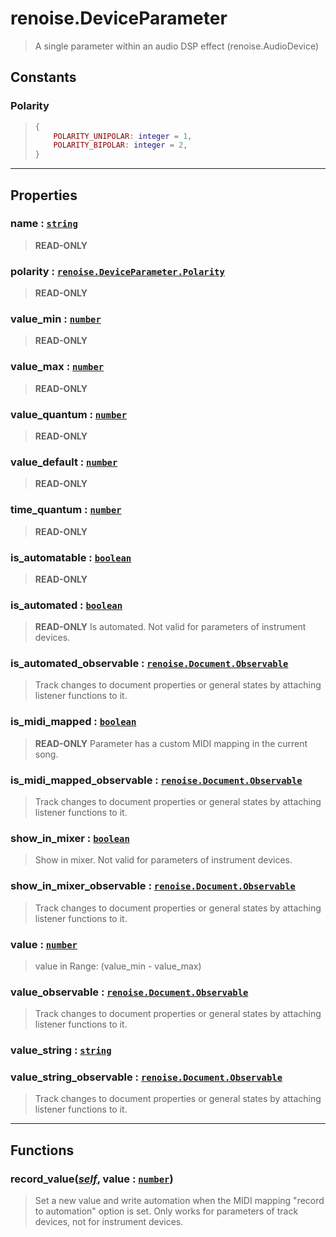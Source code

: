 # renoise.DeviceParameter<a name="renoise.DeviceParameter"></a>  
> A single parameter within an audio DSP effect (renoise.AudioDevice)  

<!-- toc -->
  
## Constants
### Polarity<a name="Polarity"></a>
> ```lua
> {
>     POLARITY_UNIPOLAR: integer = 1,
>     POLARITY_BIPOLAR: integer = 2,
> }
> ```
  

---  
## Properties
### name : [`string`](../../API/builtins/string.md)<a name="name"></a>
> **READ-ONLY**

### polarity : [`renoise.DeviceParameter.Polarity`](renoise.DeviceParameter.md#Polarity)<a name="polarity"></a>
> **READ-ONLY**

### value_min : [`number`](../../API/builtins/number.md)<a name="value_min"></a>
> **READ-ONLY**

### value_max : [`number`](../../API/builtins/number.md)<a name="value_max"></a>
> **READ-ONLY**

### value_quantum : [`number`](../../API/builtins/number.md)<a name="value_quantum"></a>
> **READ-ONLY**

### value_default : [`number`](../../API/builtins/number.md)<a name="value_default"></a>
> **READ-ONLY**

### time_quantum : [`number`](../../API/builtins/number.md)<a name="time_quantum"></a>
> **READ-ONLY**

### is_automatable : [`boolean`](../../API/builtins/boolean.md)<a name="is_automatable"></a>
> **READ-ONLY**

### is_automated : [`boolean`](../../API/builtins/boolean.md)<a name="is_automated"></a>
> **READ-ONLY** Is automated. Not valid for parameters of instrument devices.

### is_automated_observable : [`renoise.Document.Observable`](../../API/renoise/renoise.Document.Observable.md)<a name="is_automated_observable"></a>
> Track changes to document properties or general states by attaching listener
> functions to it.

### is_midi_mapped : [`boolean`](../../API/builtins/boolean.md)<a name="is_midi_mapped"></a>
> **READ-ONLY** Parameter has a custom MIDI mapping in the current song.

### is_midi_mapped_observable : [`renoise.Document.Observable`](../../API/renoise/renoise.Document.Observable.md)<a name="is_midi_mapped_observable"></a>
> Track changes to document properties or general states by attaching listener
> functions to it.

### show_in_mixer : [`boolean`](../../API/builtins/boolean.md)<a name="show_in_mixer"></a>
> Show in mixer. Not valid for parameters of instrument devices.

### show_in_mixer_observable : [`renoise.Document.Observable`](../../API/renoise/renoise.Document.Observable.md)<a name="show_in_mixer_observable"></a>
> Track changes to document properties or general states by attaching listener
> functions to it.

### value : [`number`](../../API/builtins/number.md)<a name="value"></a>
> value in Range: (value_min - value_max)

### value_observable : [`renoise.Document.Observable`](../../API/renoise/renoise.Document.Observable.md)<a name="value_observable"></a>
> Track changes to document properties or general states by attaching listener
> functions to it.

### value_string : [`string`](../../API/builtins/string.md)<a name="value_string"></a>
### value_string_observable : [`renoise.Document.Observable`](../../API/renoise/renoise.Document.Observable.md)<a name="value_string_observable"></a>
> Track changes to document properties or general states by attaching listener
> functions to it.

  

---  
## Functions
### record_value([*self*](../../API/builtins/self.md), value : [`number`](../../API/builtins/number.md))<a name="record_value"></a>
> Set a new value and write automation when the MIDI mapping
> "record to automation" option is set. Only works for parameters
> of track devices, not for instrument devices.  

